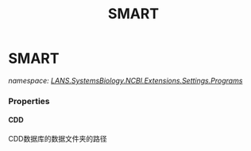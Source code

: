 ﻿---
title: SMART
---

# SMART
_namespace: [LANS.SystemsBiology.NCBI.Extensions.Settings.Programs](N-LANS.SystemsBiology.NCBI.Extensions.Settings.Programs.html)_





### Properties

#### CDD
CDD数据库的数据文件夹的路径

